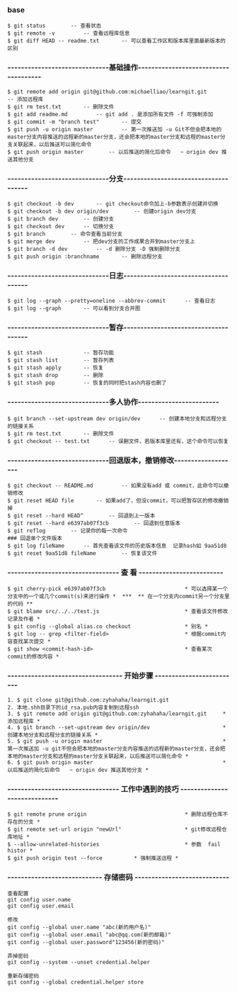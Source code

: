 ### base
	$ git status 		-- 查看状态
	$ git remote -v 		-- 查看远程库信息
	$ git diff HEAD -- readme.txt 		-- 可以查看工作区和版本库里面最新版本的区别

### ------------------------------基础操作-------------------------------------
	$ git remote add origin git@github.com:michaelliao/learngit.git 		-- 添加远程库
	$ git rm test.txt 		-- 删除文件
	$ git add readme.md 		-- git add . 是添加所有文件 -f 可强制添加
	$ git commit -m "branch test" 		-- 提交
	$ git push -u origin master 		-- 第一次推送加 -u Git不但会把本地的master分支内容推送的远程新的master分支，还会把本地的master分支和远程的master分支关联起来，以后推送可以简化命令
	$ git push origin master 		-- 以后推送的简化后命令   ~ origin dev 推送其他分支

### ------------------------------分支-------------------------------------
	$ git checkout -b dev 		-- git checkout命令加上-b参数表示创建并切换
	$ git checkout -b dev origin/dev 		-- 创建origin dev分支
	$ git branch dev 		-- 创建分支
	$ git checkout dev 		-- 切换分支
	$ git branch 		-- 命令查看当前分支
	$ git merge dev 		-- 把dev分支的工作成果合并到master分支上
	$ git branch -d dev 		-- -d 删除分支 -D 强制删除分支
	$ git push origin :branchname 		-- 删除远程分支

### ------------------------------日志-------------------------------------
	$ git log --graph --pretty=oneline --abbrev-commit 		-- 查看日志
	$ git log --graph 		-- 可以看到分支合并图

### ------------------------------暂存-------------------------------------
	$ git stash 			-- 暂存功能
	$ git stash list 		-- 暂存列表
	$ git stash apply 		-- 恢复
	$ git stash drop 		-- 删除
	$ git stash pop 		-- 恢复的同时把stash内容也删了

### ------------------------------多人协作------------------------
	$ git branch --set-upstream dev origin/dev 		-- 创建本地分支和远程分支的链接关系
	$ git rm test.txt 		-- 删除文件
	$ git checkout -- test.txt 		-- 误删文件，若版本库里还有，这个命令可以恢复

### ------------------------------回退版本，撤销修改-------------------
	$ git checkout -- README.md 		-- 如果没有add 或 commit，此命令可以撤销修改
	$ git reset HEAD file 		-- 如果add了，但没commit，可以把暂存区的修改撤销掉
	$ git reset --hard HEAD^ 		-- 回退到上一版本
	$ git reset --hard e6397ab07f3cb 		-- 回退到任意版本
	$ git reflog 		-- 记录你的每一次命令
	### 回退单个文件版本 
	$ git log fileName 		-- 首先查看该文件的历史版本信息  记录hash如 9aa51d8
	$ git reset 9aa51d8 fileName 		-- 恢复该文件

### --------------------------------- 查 看 -------------------------
	$ git cherry-pick e6397ab07f3cb                         * 可以选择某一个分支中的一个或几个commit(s)来进行操作 *  ***  ** 在一个分支内commit另一个分支里的代码 **
	$ git blame src/../../test.js                           * 查看该文件修改记录及作者 *
	$ git config --global alias.co checkout                 * 别名 *
	$ git log -- grep <filter-field>						* 根据commit内容查找某次提交 *
	$ git show <commit-hash-id>								* 查看某次commit的修改内容 *

### ---------------------------------- 开始步骤 -------------------------
	1. $ git clone git@github.com:zyhahaha/learngit.git
	2. 本地.shh目录下的id_rsa.pub内容复制到远程ssh
	3. $ git remote add origin git@github.com:zyhahaha/learngit.git  	* 添加远程库 *
	4. $ git branch --set-upstream dev origin/dev 						* 创建本地分支和远程分支的链接关系 *
	5. $ git push -u origin master 										* 第一次推送加 -u git不但会把本地的master分支内容推送的远程新的master分支，还会把本地的master分支和远程的master分支关联起来，以后推送可以简化命令 *
	6. $ git push origin master 										* 以后推送的简化后命令   ~ origin dev 推送其他分支 *

### --------------------------------- 工作中遇到的技巧 -----------------------------
	$ git remote prune origin								* 删除远程仓库不存在的分支 *
	$ git remote set-url origin "newUrl"					* git修改远程仓库地址 *
	$ --allow-unrelated-histories							* 参数  fail histor *
	$ git push origin test --force   		* 强制推送远程 *


### ---------------------------- 存储密码 ----------------------------
	查看配置
	git config user.name
	git config user.email

	修改
	git config --global user.name "abc(新的用户名)"
	git config --global user.email "abc@qq.com(新的邮箱)"
	git config --global user.password"123456(新的密码)"

	弄掉密码
	git config --system --unset credential.helper

	重新存储密码
	git config --global credential.helper store


